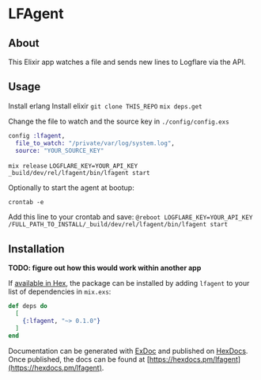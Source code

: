 # LFAgent

## About

This Elixir app watches a file and sends new lines to Logflare via the API.

## Usage

Install erlang
Install elixir
`git clone THIS_REPO`
`mix deps.get`

Change the file to watch and the source key in `./config/config.exs`

```elixir
config :lfagent,
  file_to_watch: "/private/var/log/system.log",
  source: "YOUR_SOURCE_KEY"
```

`mix release`
`LOGFLARE_KEY=YOUR_API_KEY _build/dev/rel/lfagent/bin/lfagent start`

Optionally to start the agent at bootup:

`crontab -e`

Add this line to your crontab and save:
`@reboot LOGFLARE_KEY=YOUR_API_KEY /FULL_PATH_TO_INSTALL/_build/dev/rel/lfagent/bin/lfagent start`

## Installation

**TODO: figure out how this would work within another app**

If [available in Hex](https://hex.pm/docs/publish), the package can be installed
by adding `lfagent` to your list of dependencies in `mix.exs`:

```elixir
def deps do
  [
    {:lfagent, "~> 0.1.0"}
  ]
end
```

Documentation can be generated with [ExDoc](https://github.com/elixir-lang/ex_doc)
and published on [HexDocs](https://hexdocs.pm). Once published, the docs can
be found at [https://hexdocs.pm/lfagent](https://hexdocs.pm/lfagent).
